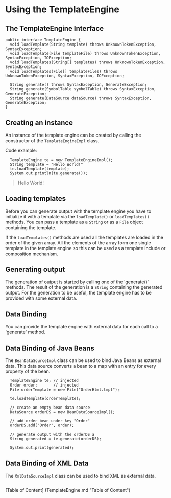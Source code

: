 Using the TemplateEngine
========================

The TemplateEngine Interface
----------------------------

```
public interface TemplateEngine {
  void loadTemplate(String template) throws UnknownTokenException, SyntaxException;
  void loadTemplate(File templateFile) throws UnknownTokenException, SyntaxException, IOException;
  void loadTemplates(String[] templates) throws UnknownTokenException, SyntaxException;  
  void loadTemplates(File[] templateFiles) throws UnknownTokenException, SyntaxException, IOException;

  String generate() throws SyntaxException, GenerateException;
  String generate(SymbolTable symbolTable) throws SyntaxException, GenerateException;
  String generate(DataSource dataSource) throws SyntaxException, GenerateException;
}
```

Creating an instance
--------------------
An instance of the template engine can be created by calling the
constructor of the `TemplateEngineImpl` class.

Code example:
```
  TemplateEngine te = new TemplateEngineImpl();
  String template = "Hello World!"
  te.loadTemplate(template);
  System.out.println(te.generate());
```
> Hello World!

Loading templates
-----------------
Before you can generate output with the template engine you have to
initialize it with a template via the `loadTemplate()` or
`loadTemplates()` methods. You can pass a template as a `String` or
as a `File` object containing the template.

If the `loadTemplates()` methods are used all the templates are loaded
in the order of the given array. All the elements of the array form one
single template in the template engine so this can be used as a
template include or composition mechanism.

Generating output
-----------------
The generation of output is started by calling one of the 'generate()'
methods. The result of the generation is a `String` containing the
generated output. For the generation to be useful, the template engine
has to be provided with some external data.

Data Binding
------------
You can provide the template engine with external data for each call
to a 'generate' method.

Data Binding of Java Beans
--------------------------
The `BeanDataSourceImpl` class can be used to bind Java Beans as
external data. This data source converts a bean to a map with an
entry for every property of the bean.

```
  TemplateEngine te; // injected
  Order order;       // injected
  File orderTemplate = new File("OrderHtml.tmpl");

  te.loadTemplate(orderTemplate);

  // create an empty bean data source
  DataSource orderDS = new BeanDataSourceImpl();

  // add order bean under key "Order"
  orderDS.add("Order", order);

  // generate output with the orderDS a
  String generated = te.generate(orderDS); 

  System.out.print(generated);
```

Data Binding of XML Data
------------------------
The `XmlDataSourceImpl` class can be used to bind XML as external data.

```
```

[Table of Content] (TemplateEngine.md "Table of Content")
